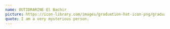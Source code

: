 ```yaml
---
name: OUTIDRARINE El Bachir
picture: https://icon-library.com/images/graduation-hat-icon-png/graduation-hat-icon-png-29.jpg
quote: I am a very mysterious person.
---
```

